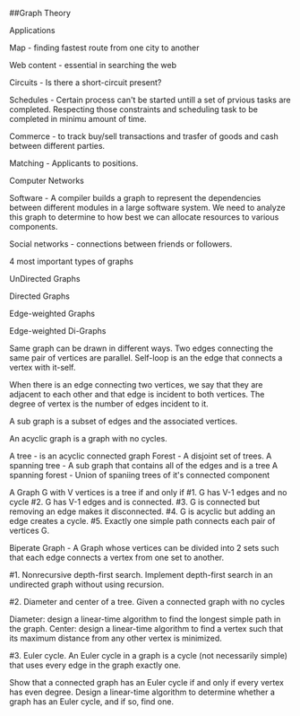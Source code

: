 ##Graph Theory

Applications 

Map - finding fastest route from one city to another 

Web content - essential in searching the web

Circuits - Is there a short-circuit present?

Schedules - Certain process can't be started untill a set of prvious tasks are completed. Respecting those constraints and scheduling task to be completed in minimu amount of time.

Commerce - to track buy/sell transactions and trasfer of goods and cash between different parties.

Matching - Applicants to positions.

Computer Networks

Software - A compiler builds a graph to represent the dependencies between different modules in a large software system. We need to analyze this graph to determine to how best we can allocate resources to various components.

Social networks - connections between friends or followers.

4 most important types of graphs

UnDirected Graphs 

Directed Graphs

Edge-weighted Graphs

Edge-weighted Di-Graphs

Same graph can be drawn in different ways.
Two edges connecting the same pair of vertices are parallel. 
Self-loop is an the edge that connects a vertex with it-self.

When there is an edge connecting two vertices, we say that they are adjacent to each other and that edge is incident to both vertices. The degree of vertex is the number of edges incident to it.

A sub graph is a subset of edges and the associated vertices.

An acyclic graph is a graph with no cycles.

A tree - is an acyclic connected graph
Forest - A disjoint set of trees.
A spanning tree - A sub graph that contains all of the edges and is a tree
A spanning forest - Union of spaniing trees of it's connected component

A Graph G with V vertices is a tree if and only if
  #1. G has V-1 edges and no cycle
  #2. G has V-1 edges and is connected.
  #3. G is connected but removing an edge makes it disconnected.
  #4. G is acyclic but adding an edge creates a cycle.
  #5. Exactly one simple path connects each pair of vertices G.


Biperate Graph - A Graph whose vertices can be divided into 2 sets such that each edge connects a vertex from one set to another.

#1. Nonrecursive depth-first search. Implement depth-first search in an undirected graph without using recursion.

#2. Diameter and center of a tree. Given a connected graph with no cycles

Diameter: design a linear-time algorithm to find the longest simple path in the graph.
Center: design a linear-time algorithm to find a vertex such that its maximum distance from any other vertex is minimized.

#3. Euler cycle. An Euler cycle in a graph is a cycle (not necessarily simple) that uses every edge in the graph exactly one.

Show that a connected graph has an Euler cycle if and only if every vertex has even degree.
Design a linear-time algorithm to determine whether a graph has an Euler cycle, and if so, find one.


